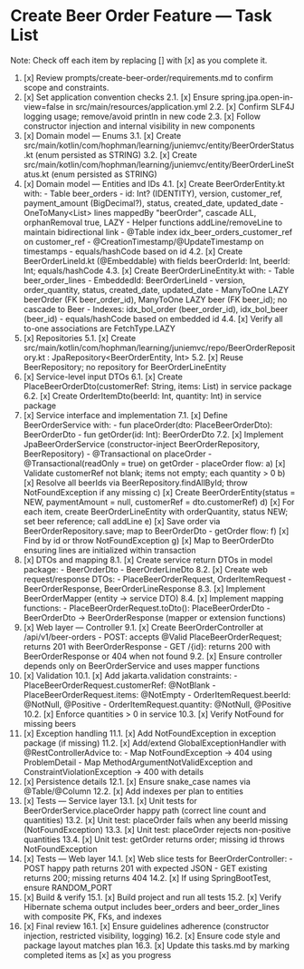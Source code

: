 # Create Beer Order Feature — Task List

Note: Check off each item by replacing [] with [x] as you complete it.

1. [x] Review prompts/create-beer-order/requirements.md to confirm scope and constraints.
2. [x] Set application convention checks
   2.1. [x] Ensure spring.jpa.open-in-view=false in src/main/resources/application.yml
   2.2. [x] Confirm SLF4J logging usage; remove/avoid println in new code
   2.3. [x] Follow constructor injection and internal visibility in new components
3. [x] Domain model — Enums
   3.1. [x] Create src/main/kotlin/com/hophman/learning/juniemvc/entity/BeerOrderStatus.kt (enum persisted as STRING)
   3.2. [x] Create src/main/kotlin/com/hophman/learning/juniemvc/entity/BeerOrderLineStatus.kt (enum persisted as STRING)
4. [x] Domain model — Entities and IDs
   4.1. [x] Create BeerOrderEntity.kt with:
        - Table beer_orders
        - id: Int? (IDENTITY), version, customer_ref, payment_amount (BigDecimal?), status, created_date, updated_date
        - OneToMany<List<BeerOrderLineEntity>> lines mappedBy "beerOrder", cascade ALL, orphanRemoval true, LAZY
        - Helper functions addLine/removeLine to maintain bidirectional link
        - @Table index idx_beer_orders_customer_ref on customer_ref
        - @CreationTimestamp/@UpdateTimestamp on timestamps
        - equals/hashCode based on id
   4.2. [x] Create BeerOrderLineId.kt (@Embeddable) with fields beerOrderId: Int, beerId: Int; equals/hashCode
   4.3. [x] Create BeerOrderLineEntity.kt with:
        - Table beer_order_lines
        - EmbeddedId: BeerOrderLineId
        - version, order_quantity, status, created_date, updated_date
        - ManyToOne LAZY beerOrder (FK beer_order_id), ManyToOne LAZY beer (FK beer_id); no cascade to Beer
        - Indexes: idx_bol_order (beer_order_id), idx_bol_beer (beer_id)
        - equals/hashCode based on embedded id
   4.4. [x] Verify all to-one associations are FetchType.LAZY
5. [x] Repositories
   5.1. [x] Create src/main/kotlin/com/hophman/learning/juniemvc/repo/BeerOrderRepository.kt : JpaRepository<BeerOrderEntity, Int>
   5.2. [x] Reuse BeerRepository; no repository for BeerOrderLineEntity
6. [x] Service-level input DTOs
   6.1. [x] Create PlaceBeerOrderDto(customerRef: String, items: List<OrderItemDto>) in service package
   6.2. [x] Create OrderItemDto(beerId: Int, quantity: Int) in service package
7. [x] Service interface and implementation
   7.1. [x] Define BeerOrderService with:
        - fun placeOrder(dto: PlaceBeerOrderDto): BeerOrderDto
        - fun getOrder(id: Int): BeerOrderDto
   7.2. [x] Implement JpaBeerOrderService (constructor-inject BeerOrderRepository, BeerRepository)
        - @Transactional on placeOrder
        - @Transactional(readOnly = true) on getOrder
        - placeOrder flow:
          a) [x] Validate customerRef not blank; items not empty; each quantity > 0
          b) [x] Resolve all beerIds via BeerRepository.findAllById; throw NotFoundException if any missing
          c) [x] Create BeerOrderEntity(status = NEW, paymentAmount = null, customerRef = dto.customerRef)
          d) [x] For each item, create BeerOrderLineEntity with orderQuantity, status NEW; set beer reference; call addLine
          e) [x] Save order via BeerOrderRepository.save; map to BeerOrderDto
        - getOrder flow:
          f) [x] Find by id or throw NotFoundException
          g) [x] Map to BeerOrderDto ensuring lines are initialized within transaction
8. [x] DTOs and mapping
   8.1. [x] Create service return DTOs in model package:
        - BeerOrderDto
        - BeerOrderLineDto
   8.2. [x] Create web request/response DTOs:
        - PlaceBeerOrderRequest, OrderItemRequest
        - BeerOrderResponse, BeerOrderLineResponse
   8.3. [x] Implement BeerOrderMapper (entity -> service DTO)
   8.4. [x] Implement mapping functions:
        - PlaceBeerOrderRequest.toDto(): PlaceBeerOrderDto
        - BeerOrderDto -> BeerOrderResponse (mapper or extension functions)
9. [x] Web layer — Controller
   9.1. [x] Create BeerOrderController at /api/v1/beer-orders
        - POST: accepts @Valid PlaceBeerOrderRequest; returns 201 with BeerOrderResponse
        - GET /{id}: returns 200 with BeerOrderResponse or 404 when not found
   9.2. [x] Ensure controller depends only on BeerOrderService and uses mapper functions
10. [x] Validation
    10.1. [x] Add jakarta.validation constraints:
         - PlaceBeerOrderRequest.customerRef: @NotBlank
         - PlaceBeerOrderRequest.items: @NotEmpty
         - OrderItemRequest.beerId: @NotNull, @Positive
         - OrderItemRequest.quantity: @NotNull, @Positive
    10.2. [x] Enforce quantities > 0 in service
    10.3. [x] Verify NotFound for missing beers
11. [x] Exception handling
    11.1. [x] Add NotFoundException in exception package (if missing)
    11.2. [x] Add/extend GlobalExceptionHandler with @RestControllerAdvice to:
          - Map NotFoundException -> 404 using ProblemDetail
          - Map MethodArgumentNotValidException and ConstraintViolationException -> 400 with details
12. [x] Persistence details
    12.1. [x] Ensure snake_case names via @Table/@Column
    12.2. [x] Add indexes per plan to entities
13. [x] Tests — Service layer
    13.1. [x] Unit tests for BeerOrderService.placeOrder happy path (correct line count and quantities)
    13.2. [x] Unit test: placeOrder fails when any beerId missing (NotFoundException)
    13.3. [x] Unit test: placeOrder rejects non-positive quantities
    13.4. [x] Unit test: getOrder returns order; missing id throws NotFoundException
14. [x] Tests — Web layer
    14.1. [x] Web slice tests for BeerOrderController:
          - POST happy path returns 201 with expected JSON
          - GET existing returns 200; missing returns 404
    14.2. [x] If using SpringBootTest, ensure RANDOM_PORT
15. [x] Build & verify
    15.1. [x] Build project and run all tests
    15.2. [x] Verify Hibernate schema output includes beer_orders and beer_order_lines with composite PK, FKs, and indexes
16. [x] Final review
    16.1. [x] Ensure guidelines adherence (constructor injection, restricted visibility, logging)
    16.2. [x] Ensure code style and package layout matches plan
    16.3. [x] Update this tasks.md by marking completed items as [x] as you progress
